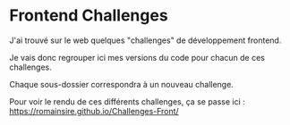 # Frontend Challenges

J'ai trouvé sur le web quelques "challenges" de développement frontend.

Je vais donc regrouper ici mes versions du code pour chacun de ces challenges.

Chaque sous-dossier correspondra à un nouveau challenge.


Pour voir le rendu de ces différents challenges, ça se passe ici : https://romainsire.github.io/Challenges-Front/
